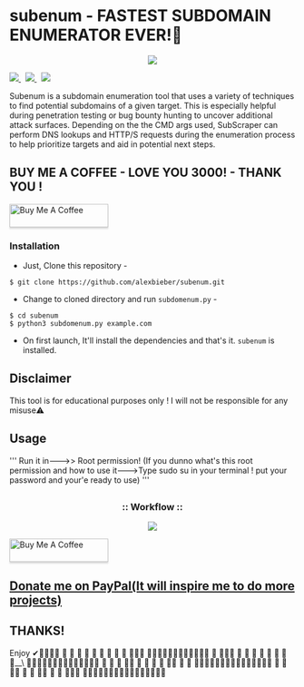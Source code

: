 
# subenum - FASTEST SUBDOMAIN ENUMERATOR EVER!🔴


<p align="center">
  <img src="https://www.icegif.com/wp-content/uploads/2022/01/icegif-174.gif">
</p>
<p align="left">
  <a href="https://github.com/alexbieber/subenum/tree/master/subenum/modules">
    <img src="https://img.shields.io/badge/Call%20for%20Modules-OPEN-green?style=plastic"/>
  </a>&nbsp;
  <a href="https://www.twitter.com/alexbieber12341">
      <img src="https://img.shields.io/badge/Twitter-@alexbieber12341-blue?style=plastic&logo=twitter"/>
  </a>&nbsp;
  <a href="https://github.com/sponsors/alexbieber">
      <img src="https://img.shields.io/badge/Sponsor-GitHub-red?style=plastic&logo=github"/>
  </a>
</p>

Subenum is a subdomain enumeration tool that uses a variety of techniques to find potential subdomains of a given target. This is especially helpful during penetration testing or bug bounty hunting to uncover additional attack surfaces. Depending on the the CMD args used, SubScraper can perform DNS lookups and HTTP/S requests during the enumeration process to help prioritize targets and aid in potential next steps.




## BUY ME A COFFEE - LOVE YOU 3000! - THANK YOU !
       
       
   <a href="https://www.buymeacoffee.com/alexbieber" target="_blank"><img src="https://www.buymeacoffee.com/assets/img/custom_images/orange_img.png" alt="Buy Me A Coffee" style="height: 41px !important;width: 174px !important;box-shadow: 0px 3px 2px 0px rgba(190, 190, 190, 0.5) !important;-webkit-box-shadow: 0px 3px 2px 0px rgba(190, 190, 190, 0.5) !important;" ></a>


### Installation

- Just, Clone this repository -
```
$ git clone https://github.com/alexbieber/subenum.git
```

- Change to cloned directory and run `subdomenum.py` -
```
$ cd subenum
$ python3 subdomenum.py example.com
```

- On first launch, It'll install the dependencies and that's it. `subenum` is installed.
  
## Disclaimer
  This tool is for educational purposes only !
  I will not be responsible for any misuse⚠️
  
## Usage
  
   '''
   Run it in--->> Root permission! (If you dunno what's this root permission and how to use it--->Type sudo su in your terminal ! put your password and your'e ready to use)
   '''
   
   ##

<h3 align="center">
:: Workflow ::
</h3>
<p align="center">
<img src="https://nichaz1.dream.press/wp-content/uploads/2020/12/term.gif"/>
</p>
 <a href="https://www.buymeacoffee.com/alexbieber" target="_blank"><img src="https://www.buymeacoffee.com/assets/img/custom_images/orange_img.png" alt="Buy Me A Coffee" style="height: 41px !important;width: 174px !important;box-shadow: 0px 3px 2px 0px rgba(190, 190, 190, 0.5) !important;-webkit-box-shadow: 0px 3px 2px 0px rgba(190, 190, 190, 0.5) !important;" ></a>

## [Donate me on PayPal(It will inspire me to do more projects)](https://www.paypal.me/alexbieber1234)

 ## THANKS!  
   Enjoy ✔🔴🔴🔴🔴  🔴   🔴  🔴 🔴    🔴 🔴   🔴    🔴     🔴  🔴🔴🔴      🔴🔴🔴🔴🔴🔴🔴🔴🔴🔴🔴🔴
              🔴      🔴🔴🔴  🔴  🔴    🔴  🔴  🔴    🔴  🔴    🔴__\         🔴🔴🔴🔴🔴🔴🔴🔴🔴🔴🔴🔴🔴🔴
              🔴      🔴   🔴 🔴🔴 🔴   🔴   🔴 🔴    🔴🔴 🔴       🔴        🔴🔴🔴🔴🔴🔴🔴🔴🔴🔴🔴🔴🔴🔴🔴
              🔴      🔴   🔴🔴     🔴   🔴    🔴🔴    🔴     🔴 🔴🔴🔴        🔴🔴🔴🔴🔴🔴🔴🔴🔴🔴🔴🔴🔴🔴🔴🔴
                                                                              

